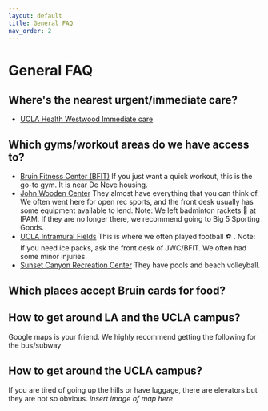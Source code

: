 ```yaml
---
layout: default
title: General FAQ
nav_order: 2
---
```


# General FAQ


## Where's the nearest urgent/immediate care?
- [UCLA Health Westwood Immediate care](https://www.uclahealth.org/locations/westwood-immediate-care)


## Which gyms/workout areas do we have access to? 
- [Bruin Fitness Center (BFIT)](https://recreation.ucla.edu/bfit)
If you just want a quick workout, this is the go-to gym. It is near De Neve housing. 
- [John Wooden Center](https://recreation.ucla.edu/jwc)
They almost have everything that you can think of. We often went here for open rec sports, and the front desk usually has some equipment available to lend. Note: We left badminton rackets :badminton: at IPAM. If they are no longer there, we recommend going to Big 5 Sporting Goods.
- [UCLA Intramural Fields](https://recreation.ucla.edu/facilities/intramural-field)
This is where we often played football :soccer: . Note: If you need ice packs, ask the front desk of JWC/BFIT. We often had some minor injuries.
- [Sunset Canyon Recreation Center](https://recreation.ucla.edu/scrc)
They have pools and beach volleyball.


## Which places accept Bruin cards for food?



## How to get around LA and the UCLA campus?
Google maps is your friend. We highly recommend getting the following for the bus/subway

## How to get around the UCLA campus?
If you are tired of going up the hills or have luggage, there are elevators but they are not so obvious.
*insert image of map here*